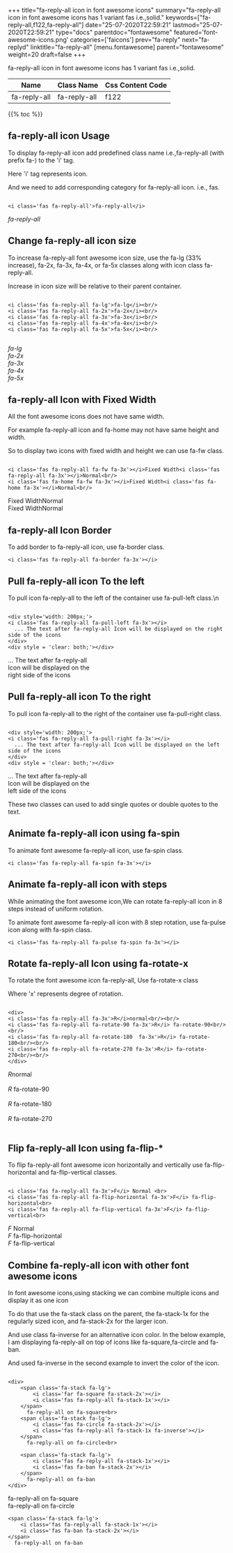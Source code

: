 +++
title="fa-reply-all icon in font awesome icons"
summary="fa-reply-all icon in font awesome icons has 1 variant fas i.e.,solid."
keywords=["fa-reply-all,f122,fa-reply-all"]
date="25-07-2020T22:59:21"
lastmod="25-07-2020T22:59:21"
type="docs"
parentdoc="fontawesome"
featured='font-awesome-icons.png'
categories=['faicons']
prev="fa-reply"
next="fa-replyd"
linktitle="fa-reply-all"
[menu.fontawesome]
parent="fontawesome"
weight=20
draft=false
+++


fa-reply-all icon in font awesome icons has 1 variant fas i.e.,solid.

<div class='table-responsive'><table class='table'><thead><tr><th>Name</th><th>Class Name</th><th>Css Content Code</th></tr></thead><tbody><tr><td>fa-reply-all</td><td>fa-reply-all</td><td>f122</td></tr></tbody></table></div>


{{% toc %}}


## fa-reply-all icon Usage

To display fa-reply-all icon add predefined class name i.e.,fa-reply-all (with prefix fa-) to the 'i' tag.

Here 'i' tag represents icon.

And we need to add corresponding category for fa-reply-all icon. i.e., fas.


```

<i class='fas fa-reply-all'>fa-reply-all</i>
```

<i class='fas fa-reply-all'>fa-reply-all</i>




## Change fa-reply-all icon size
To increase fa-reply-all font awesome icon size, use the fa-lg (33% increase), fa-2x, fa-3x, fa-4x, or fa-5x classes along with icon class fa-reply-all.

Increase in icon size will be relative to their parent container. 

```

<i class='fas fa-reply-all fa-lg'>fa-lg</i><br/>
<i class='fas fa-reply-all fa-2x'>fa-2x</i><br/>
<i class='fas fa-reply-all fa-3x'>fa-3x</i><br/>
<i class='fas fa-reply-all fa-4x'>fa-4x</i><br/>
<i class='fas fa-reply-all fa-5x'>fa-5x</i><br/>
            
```

<i class='fas fa-reply-all fa-lg'>fa-lg</i><br/>
<i class='fas fa-reply-all fa-2x'>fa-2x</i><br/>
<i class='fas fa-reply-all fa-3x'>fa-3x</i><br/>
<i class='fas fa-reply-all fa-4x'>fa-4x</i><br/>
<i class='fas fa-reply-all fa-5x'>fa-5x</i><br/>
            



## fa-reply-all Icon with Fixed Width 

All the font awesome icons does not have same width.

For example fa-reply-all icon and fa-home may not have same height and width.

So to display two icons with fixed width and height we can use fa-fw class.


```

<i class='fas fa-reply-all fa-fw fa-3x'></i>Fixed Width<i class='fas fa-reply-all fa-3x'></i>Normal<br/>
<i class='fas fa-home fa-fw fa-3x'></i>Fixed Width<i class='fas fa-home fa-3x'></i>Normal<br/>
```

<i class='fas fa-reply-all fa-fw fa-3x'></i>Fixed Width<i class='fas fa-reply-all fa-3x'></i>Normal<br/>
<i class='fas fa-home fa-fw fa-3x'></i>Fixed Width<i class='fas fa-home fa-3x'></i>Normal<br/>



## fa-reply-all Icon Border 

To add border to fa-reply-all icon, use fa-border class.


```
<i class='fas fa-reply-all fa-border fa-3x'></i>

```
<i class='fas fa-reply-all fa-border fa-3x'></i>





## Pull fa-reply-all icon To the left

To pull icon fa-reply-all to the left of the container use fa-pull-left class.\n

```

<div style='width: 200px;'>
<i class='fas fa-reply-all fa-pull-left fa-3x'></i>
  ... The text after fa-reply-all Icon will be displayed on the right side of the icons
</div>
<div style = 'clear: both;'></div>
```

<div style='width: 200px;'>
<i class='fas fa-reply-all fa-pull-left fa-3x'></i>
  ... The text after fa-reply-all Icon will be displayed on the right side of the icons
</div>
<div style = 'clear: both;'></div>




## Pull fa-reply-all icon To the right
To pull icon fa-reply-all to the right of the container use fa-pull-right class.

```

<div style='width: 200px;'>
<i class='fas fa-reply-all fa-pull-right fa-3x'></i>
  ... The text after fa-reply-all Icon will be displayed on the left side of the icons
</div>
<div style = 'clear: both;'></div>
```

<div style='width: 200px;'>
<i class='fas fa-reply-all fa-pull-right fa-3x'></i>
  ... The text after fa-reply-all Icon will be displayed on the left side of the icons
</div>
<div style = 'clear: both;'></div>

These two classes can used to add single quotes or double quotes to the text.


## Animate fa-reply-all icon using fa-spin
To animate font awesome fa-reply-all icon, use fa-spin class.

```
<i class='fas fa-reply-all fa-spin fa-3x'></i>
```
<i class='fas fa-reply-all fa-spin fa-3x'></i>




## Animate fa-reply-all icon with steps
While animating the font awesome icon,We can rotate fa-reply-all icon in 8 steps instead of uniform rotation.

To animate font awesome fa-reply-all icon with 8 step rotation, use fa-pulse icon along with fa-spin class.


```
<i class='fas fa-reply-all fa-pulse fa-spin fa-3x'></i>

```
<i class='fas fa-reply-all fa-pulse fa-spin fa-3x'></i>





## Rotate fa-reply-all Icon using fa-rotate-x
To rotate the font awesome icon fa-reply-all, Use fa-rotate-x class

Where 'x' represents degree of rotation.


```

<div>
<i class='fas fa-reply-all fa-3x'>R</i>normal<br/><br/>
<i class='fas fa-reply-all fa-rotate-90 fa-3x'>R</i> fa-rotate-90<br/><br/> 
<i class='fas fa-reply-all fa-rotate-180  fa-3x'>R</i> fa-rotate-180<br/><br/> 
<i class='fas fa-reply-all fa-rotate-270 fa-3x'>R</i> fa-rotate-270<br/><br/>
</div>
```

<div>
<i class='fas fa-reply-all fa-3x'>R</i>normal<br/><br/>
<i class='fas fa-reply-all fa-rotate-90 fa-3x'>R</i> fa-rotate-90<br/><br/> 
<i class='fas fa-reply-all fa-rotate-180  fa-3x'>R</i> fa-rotate-180<br/><br/> 
<i class='fas fa-reply-all fa-rotate-270 fa-3x'>R</i> fa-rotate-270<br/><br/>
</div>




## Flip fa-reply-all Icon using fa-flip-*
To flip fa-reply-all font awesome icon horizontally and vertically use fa-flip-horizontal and fa-flip-vertical classes. 

```

<i class='fas fa-reply-all fa-3x'>F</i> Normal <br>
<i class='fas fa-reply-all fa-flip-horizontal fa-3x'>F</i> fa-flip-horizontal<br>
<i class='fas fa-reply-all fa-flip-vertical fa-3x'>F</i> fa-flip-vertical<br>
```

<i class='fas fa-reply-all fa-3x'>F</i> Normal <br>
<i class='fas fa-reply-all fa-flip-horizontal fa-3x'>F</i> fa-flip-horizontal<br>
<i class='fas fa-reply-all fa-flip-vertical fa-3x'>F</i> fa-flip-vertical<br>




## Combine fa-reply-all icon with other font awesome icons
In font awesome icons,using stacking we can combine multiple icons and display it as one icon 

To do that use the fa-stack class on the parent, the fa-stack-1x for the regularly sized icon, and fa-stack-2x for the larger icon.

And use class fa-inverse for an alternative icon color. 
In the below example, I am displaying fa-reply-all on top of icons like fa-square,fa-circle and fa-ban.

And used fa-inverse in the second example to invert the color of the icon.

```

<div>
    <span class='fa-stack fa-lg'>
        <i class='far fa-square fa-stack-2x'></i>
        <i class='fas fa-reply-all fa-stack-1x'></i>
    </span>
      fa-reply-all on fa-square<br>
    <span class='fa-stack fa-lg'>
        <i class='fas fa-circle fa-stack-2x'></i>
        <i class='fas fa-reply-all fa-stack-1x fa-inverse'></i>
    </span>
      fa-reply-all on fa-circle<br>

    <span class='fa-stack fa-lg'>
        <i class='fas fa-reply-all fa-stack-1x'></i>
        <i class='fas fa-ban fa-stack-2x'></i>
    </span>
      fa-reply-all on fa-ban
</div>
```

<div>
    <span class='fa-stack fa-lg'>
        <i class='far fa-square fa-stack-2x'></i>
        <i class='fas fa-reply-all fa-stack-1x'></i>
    </span>
      fa-reply-all on fa-square<br>
    <span class='fa-stack fa-lg'>
        <i class='fas fa-circle fa-stack-2x'></i>
        <i class='fas fa-reply-all fa-stack-1x fa-inverse'></i>
    </span>
      fa-reply-all on fa-circle<br>

    <span class='fa-stack fa-lg'>
        <i class='fas fa-reply-all fa-stack-1x'></i>
        <i class='fas fa-ban fa-stack-2x'></i>
    </span>
      fa-reply-all on fa-ban
</div>






